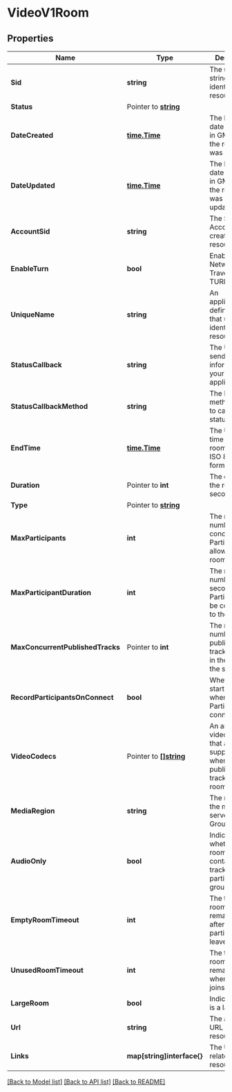 # VideoV1Room

## Properties

Name | Type | Description | Notes
------------ | ------------- | ------------- | -------------
**Sid** | **string** | The unique string that identifies the resource |[optional] 
**Status** | Pointer to [**string**](RoomEnumRoomStatus.md) |  |
**DateCreated** | [**time.Time**](time.Time.md) | The ISO 8601 date and time in GMT when the resource was created |[optional] 
**DateUpdated** | [**time.Time**](time.Time.md) | The ISO 8601 date and time in GMT when the resource was last updated |[optional] 
**AccountSid** | **string** | The SID of the Account that created the resource |[optional] 
**EnableTurn** | **bool** | Enable Twilio's Network Traversal TURN service |[optional] 
**UniqueName** | **string** | An application-defined string that uniquely identifies the resource |[optional] 
**StatusCallback** | **string** | The URL to send status information to your application |[optional] 
**StatusCallbackMethod** | **string** | The HTTP method we use to call status_callback |[optional] 
**EndTime** | [**time.Time**](time.Time.md) | The UTC end time of the room in UTC ISO 8601 format |[optional] 
**Duration** | Pointer to **int** | The duration of the room in seconds |
**Type** | Pointer to [**string**](RoomEnumRoomType.md) |  |
**MaxParticipants** | **int** | The maximum number of concurrent Participants allowed in the room |[optional] 
**MaxParticipantDuration** | **int** | The maximum number of seconds a Participant can be connected to the room |[optional] 
**MaxConcurrentPublishedTracks** | Pointer to **int** | The maximum number of published tracks allowed in the room at the same time |
**RecordParticipantsOnConnect** | **bool** | Whether to start recording when Participants connect |[optional] 
**VideoCodecs** | Pointer to [**[]string**](RoomEnumVideoCodec.md) | An array of the video codecs that are supported when publishing a track in the room |
**MediaRegion** | **string** | The region for the media server in Group Rooms |[optional] 
**AudioOnly** | **bool** | Indicates whether the room will only contain audio track participants for group rooms. |[optional] 
**EmptyRoomTimeout** | **int** | The time a room will remain active after last participant leaves. |[optional] 
**UnusedRoomTimeout** | **int** | The time a room will remain active when no one joins. |[optional] 
**LargeRoom** | **bool** | Indicates if this is a large room. |[optional] 
**Url** | **string** | The absolute URL of the resource |[optional] 
**Links** | **map[string]interface{}** | The URLs of related resources |[optional] 

[[Back to Model list]](../README.md#documentation-for-models) [[Back to API list]](../README.md#documentation-for-api-endpoints) [[Back to README]](../README.md)


